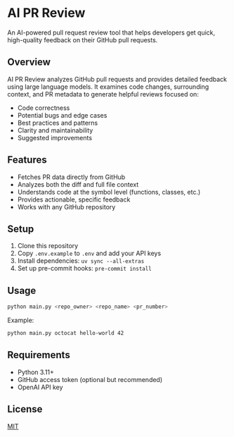 # AI PR Review

An AI-powered pull request review tool that helps developers get quick, high-quality feedback on their GitHub pull requests.

## Overview

AI PR Review analyzes GitHub pull requests and provides detailed feedback using large language models. It examines code changes, surrounding context, and PR metadata to generate helpful reviews focused on:

- Code correctness
- Potential bugs and edge cases
- Best practices and patterns
- Clarity and maintainability
- Suggested improvements

## Features

- Fetches PR data directly from GitHub
- Analyzes both the diff and full file context
- Understands code at the symbol level (functions, classes, etc.)
- Provides actionable, specific feedback
- Works with any GitHub repository

## Setup

1. Clone this repository
2. Copy `.env.example` to `.env` and add your API keys
3. Install dependencies: `uv sync --all-extras`
4. Set up pre-commit hooks: `pre-commit install`

## Usage

```bash
python main.py <repo_owner> <repo_name> <pr_number>
```

Example:
```bash
python main.py octocat hello-world 42
```

## Requirements

- Python 3.11+
- GitHub access token (optional but recommended)
- OpenAI API key

## License

[MIT](LICENSE)